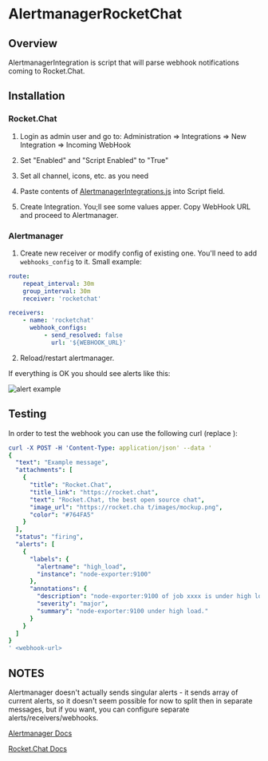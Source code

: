 # AlertmanagerRocketChat

## Overview
AlertmanagerIntegration is script that will parse webhook notifications coming to Rocket.Chat.

## Installation

### Rocket.Chat

1) Login as admin user and go to: Administration => Integrations => New Integration => Incoming WebHook

2) Set "Enabled" and "Script Enabled" to "True"

3) Set all channel, icons, etc. as you need

3) Paste contents of [AlertmanagerIntegrations.js](https://github.com/pavel-kazhavets/AlertmanagerRocketChar/blob/master/AlertmanagerIntegration.js) into Script field.

4) Create Integration. You;ll see some values apper. Copy WebHook URL and proceed to Alertmanager.

### Alertmanager

1) Create new receiver or modify config of existing one. You'll need to add `webhooks_config` to it. Small example:

```yaml
route:
    repeat_interval: 30m
    group_interval: 30m
    receiver: 'rocketchat'

receivers:
    - name: 'rocketchat'
      webhook_configs:
          - send_resolved: false
            url: '${WEBHOOK_URL}'
```

2) Reload/restart alertmanager.

If everything is OK you should see alerts like this:

![alert example](https://i.imgur.com/RSlTSa5.png)

## Testing

In order to test the webhook you can use the following curl (replace <webhook-url>):

```yaml
curl -X POST -H 'Content-Type: application/json' --data '
{
  "text": "Example message",
  "attachments": [
    {
      "title": "Rocket.Chat",
      "title_link": "https://rocket.chat",
      "text": "Rocket.Chat, the best open source chat",
      "image_url": "https://rocket.cha t/images/mockup.png",
      "color": "#764FA5"
    }
  ],
  "status": "firing",
  "alerts": [
    {
      "labels": {
        "alertname": "high_load",
        "instance": "node-exporter:9100"
      },
      "annotations": {
        "description": "node-exporter:9100 of job xxxx is under high load.",
        "severity": "major",
        "summary": "node-exporter:9100 under high load."
      }
    }
  ]
}
' <webhook-url>
```

## NOTES

Alertmanager doesn't actually sends singular alerts - it sends array of current alerts, so it doesn't seem possible for now to split then in separate messages, but if you want, you can configure separate alerts/receivers/webhooks.

[Alertmanager Docs](https://prometheus.io/docs/alerting/overview/)

[Rocket.Chat Docs](https://rocket.chat/docs/administrator-guides/integrations/)
